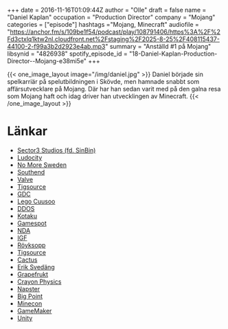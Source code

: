 +++
date = 2016-11-16T01:09:44Z
author = "Olle"
draft = false
name = "Daniel Kaplan"
occupation = "Production Director"
company = "Mojang"
categories = ["episode"]
hashtags ="Mojang, Minecraft"
audiofile = "https://anchor.fm/s/109be1f54/podcast/play/108791406/https%3A%2F%2Fd3ctxlq1ktw2nl.cloudfront.net%2Fstaging%2F2025-8-25%2F408115437-44100-2-f99a3b2d2923e4ab.mp3"
summary = "Anställd #1 på Mojang"
libsynid = "4826938"
spotify_episode_id = "18-Daniel-Kaplan-Production-Director--Mojang-e38mi5e"
+++


{{< one_image_layout image="/img/daniel.jpg" >}}
Daniel började sin spelkarriär på spelutbildningen i Skövde, men hamnade
snabbt som affärsutvecklare på Mojang. Där har han sedan varit med på
den galna resa som Mojang haft och idag driver han
utvecklingen av Minecraft.
{{< /one_image_layout >}}

# Länkar
* [Sector3 Studios (fd. SinBin)](http://www.sector3studios.com/)
* [Ludocity](http://ludosity.com/)
* [No More Sweden](http://nomoresweden.com/)
* [Southend](https://en.wikipedia.org/wiki/Southend_Interactive)
* [Valve](http://www.valvesoftware.com/)
* [Tigsource](https://www.tigsource.com/)
* [GDC](http://www.gdconf.com/)
* [Lego Cuusoo](https://ideas.lego.com/)
* [DDOS](https://en.wikipedia.org/wiki/Denial-of-service_attack)
* [Kotaku](http://kotaku.com/)
* [Gamespot](http://www.gamespot.com/)
* [NDA](https://en.wikipedia.org/wiki/Non-disclosure_agreement)
* [IGF](http://www.igf.com/)
* [Röyksopp](https://en.wikipedia.org/wiki/R%C3%B6yksopp)
* [Tigsource](https://www.tigsource.com/)
* [Cactus](http://cactusquid.blogspot.se/)
* [Erik Svedäng](https://eriksvedang.com/)
* [Grapefrukt](http://grapefrukt.com/)
* [Crayon Physics](http://www.crayonphysics.com/)
* [Napster](https://en.wikipedia.org/wiki/Napster)
* [Big Point](http://www.bigpoint.net/)
* [Minecon](https://minecraft.net/en/minecon/)
* [GameMaker](http://www.yoyogames.com/)
* [Unity](https://madewith.unity.com/)
